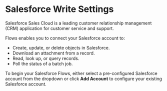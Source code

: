 # Salesforce Write Settings

Salesforce Sales Cloud is a leading customer relationship management \(CRM\) application for customer service and support. 

Flows enables you to connect your Salesforce account to:

* Create, update, or delete objects in Salesforce.
* Download an attachment from a record.
* Read, look up, or query records.
* Poll the status of a batch job.

To begin your Salesforce Flows, either select a pre-configured Salesforce account from the dropdown or click **Add Account** to configure your existing Salesforce account.

